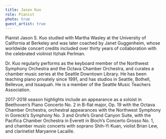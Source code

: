 ```yaml
---
title: Jason Kuo
role: Pianist
photo: true
guest_artist: true
---
```


Pianist Jason S. Kuo studied with Martha Wasley at the University of California at Berkeley and was later coached by Janet Guggenheim, whose worldwide concert credits included over thirty years of collaboration with the celebrated violinist Itzhak Perlman.

Dr. Kuo regularly performs as the keyboard member of the Northwest Symphony Orchestra and the Octava Chamber Orchestra, and curates a chamber music series at the Seattle Downtown Library. He has been teaching piano privately since 1991, and has studios in Seattle, Bothell, Bellevue, and Issaquah. He is a member of the Seattle Music Teachers Association.

2017-2018 season highlights include an appearance as a soloist in Beethoven’s Piano Concerto No. 2 in B-flat major, Op. 19 with the Octava Chamber Orchestra, orchestral appearances with the Northwest Symphony in Gorecki’s Symphony No. 3 and Grofe’s Grand Canyon Suite, with the Pacifica Chamber Orchestra in Everett in Bloch’s Concerto Grosso No. 1, and chamber music concerts with soprano Shih-Yi Kuan, violist Brian Lew, and clarinetist Maryanne Lacaille.